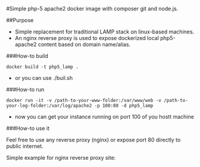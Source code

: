 #Simple php-5 apache2 docker image with composer git and node.js.

##Purpose

* Simple replacement for traditional LAMP stack on linux-based machines.
* An nginx reverse proxy is used to expose dockerized local php5-apache2 content based on domain name/alias.

###How-to build

`docker build -t php5_lamp .`

* or you can use ./buil.sh

###How-to run

`docker run -it -v /path-to-your-www-folder:/var/www/web -v /path-to-your-log-folder:/var/log/apache2 -p 100:80 -d php5_lamp`

* now you can get your instance running on port 100 of you hostt machine

###How-to use it 

Feel free to use any reverse proxy (nginx) or expose port 80 directly to public internet.

Simple example for nginx reverse proxy site:
